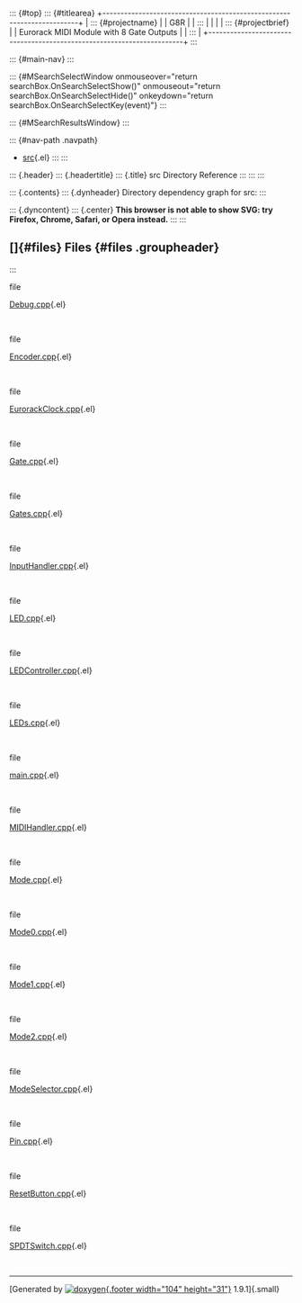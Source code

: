 ::: {#top}
::: {#titlearea}
+-----------------------------------------------------------------------+
| ::: {#projectname}                                                    |
| G8R                                                                   |
| :::                                                                   |
|                                                                       |
| ::: {#projectbrief}                                                   |
| Eurorack MIDI Module with 8 Gate Outputs                              |
| :::                                                                   |
+-----------------------------------------------------------------------+
:::

::: {#main-nav}
:::

::: {#MSearchSelectWindow onmouseover="return searchBox.OnSearchSelectShow()" onmouseout="return searchBox.OnSearchSelectHide()" onkeydown="return searchBox.OnSearchSelectKey(event)"}
:::

::: {#MSearchResultsWindow}
:::

::: {#nav-path .navpath}
-   [src](dir_68267d1309a1af8e8297ef4c3efbcdba.html){.el}
:::
:::

::: {.header}
::: {.headertitle}
::: {.title}
src Directory Reference
:::
:::
:::

::: {.contents}
::: {.dynheader}
Directory dependency graph for src:
:::

::: {.dyncontent}
::: {.center}
**This browser is not able to show SVG: try Firefox, Chrome, Safari, or
Opera instead.**
:::
:::

[]{#files} Files {#files .groupheader}
----------------
:::

file  

[Debug.cpp](Debug_8cpp.html){.el}

 

file  

[Encoder.cpp](Encoder_8cpp.html){.el}

 

file  

[EurorackClock.cpp](EurorackClock_8cpp.html){.el}

 

file  

[Gate.cpp](Gate_8cpp.html){.el}

 

file  

[Gates.cpp](Gates_8cpp.html){.el}

 

file  

[InputHandler.cpp](InputHandler_8cpp.html){.el}

 

file  

[LED.cpp](LED_8cpp.html){.el}

 

file  

[LEDController.cpp](LEDController_8cpp.html){.el}

 

file  

[LEDs.cpp](LEDs_8cpp.html){.el}

 

file  

[main.cpp](main_8cpp.html){.el}

 

file  

[MIDIHandler.cpp](MIDIHandler_8cpp.html){.el}

 

file  

[Mode.cpp](Mode_8cpp.html){.el}

 

file  

[Mode0.cpp](Mode0_8cpp.html){.el}

 

file  

[Mode1.cpp](Mode1_8cpp.html){.el}

 

file  

[Mode2.cpp](Mode2_8cpp.html){.el}

 

file  

[ModeSelector.cpp](ModeSelector_8cpp.html){.el}

 

file  

[Pin.cpp](Pin_8cpp.html){.el}

 

file  

[ResetButton.cpp](ResetButton_8cpp.html){.el}

 

file  

[SPDTSwitch.cpp](SPDTSwitch_8cpp.html){.el}

 

------------------------------------------------------------------------

[Generated by [![doxygen](doxygen.svg){.footer width="104"
height="31"}](https://www.doxygen.org/index.html) 1.9.1]{.small}
